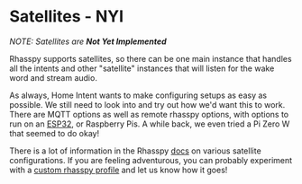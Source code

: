 # Satellites - NYI

_NOTE: Satellites are **Not Yet Implemented**_

Rhasspy supports satellites, so there can be one main instance that handles all the intents and other "satellite" instances that will listen for the wake word and stream audio.

As always, Home Intent wants to make configuring setups as easy as possible. We still need to look into and try out how we'd want this to work. There are MQTT options as well as remote rhasspy options, with options to run on an [ESP32](https://github.com/Romkabouter/ESP32-Rhasspy-Satellite), or Raspberry Pis. A while back, we even tried a Pi Zero W that seemed to do okay!

There is a lot of information in the Rhasspy [docs](https://rhasspy.readthedocs.io/en/latest/search.html?q=satellite) on various satellite configurations. If you are feeling adventurous, you can probably experiment with a [custom rhasspy profile](/getting-started/advanced-features/custom-rhasspy-profile/) and let us know how it goes!